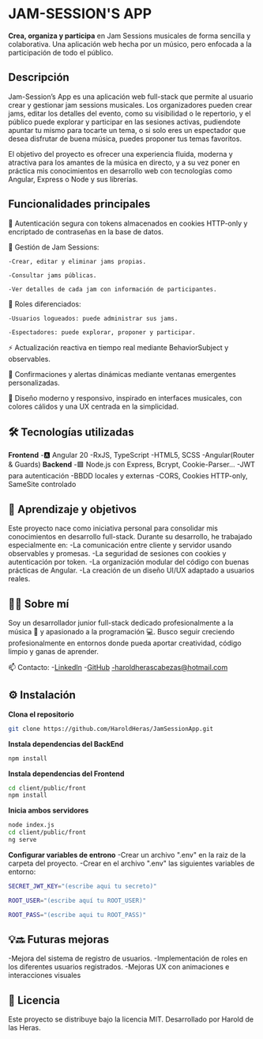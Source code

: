# JAM-SESSION'S APP

**Crea, organiza y participa** en Jam Sessions musicales de forma sencilla y colaborativa.
Una aplicación web hecha por un músico, pero enfocada a la participación de todo el público.

## Descripción

Jam-Session’s App es una aplicación web full-stack que permite al usuario crear y gestionar jam sessions musicales.
Los organizadores pueden crear jams, editar los detalles del evento, como su visibilidad o le repertorio, y el público puede explorar y participar en las sesiones activas, pudiendote apuntar tu mismo para tocarte un tema, o si solo eres un espectador que desea disfrutar de buena música, puedes proponer tus temas favoritos.

El objetivo del proyecto es ofrecer una experiencia fluida, moderna y atractiva para los amantes de la música en directo, y a su vez poner en práctica mis conocimientos en desarrollo web con tecnologías como Angular, Express o Node y sus librerías.

## Funcionalidades principales

🔐 Autenticación segura con tokens almacenados en cookies HTTP-only y encriptado de contraseñas en la base de datos.

🎵 Gestión de Jam Sessions:

    -Crear, editar y eliminar jams propias.

    -Consultar jams públicas.

    -Ver detalles de cada jam con información de participantes.

👥 Roles diferenciados:

    -Usuarios logueados: puede administrar sus jams.

    -Espectadores: puede explorar, proponer y participar.

⚡ Actualización reactiva en tiempo real mediante BehaviorSubject y observables.

💬 Confirmaciones y alertas dinámicas mediante ventanas emergentes personalizadas.

🌈 Diseño moderno y responsivo, inspirado en interfaces musicales, con colores cálidos y una UX centrada en la simplicidad.


## 🛠️ Tecnologías utilizadas

**Frontend**
    -🅰️ Angular 20
    -RxJS, TypeScript
    -HTML5, SCSS
    -Angular(Router & Guards)
**Backend**
    -🟩 Node.js con Express, Bcrypt, Cookie-Parser...
    -JWT para autenticación
    -BBDD locales y externas
    -CORS, Cookies HTTP-only, SameSite controlado

## 🧠 Aprendizaje y objetivos

Este proyecto nace como iniciativa personal para consolidar mis conocimientos en desarrollo full-stack.
Durante su desarrollo, he trabajado especialmente en:
    -La comunicación entre cliente y servidor usando observables y promesas.
    -La seguridad de sesiones con cookies y autenticación por token.
    -La organización modular del código con buenas prácticas de Angular.
    -La creación de un diseño UI/UX adaptado a usuarios reales.    

## 🧑‍💻 Sobre mí

Soy un desarrollador junior full-stack dedicado profesionalmente a la música 🎸 y apasionado a la programación 💻.
Busco seguir creciendo profesionalmente en entornos donde pueda aportar creatividad, código limpio y ganas de aprender.

📫 Contacto:
    -[LinkedIn](https://www.linkedin.com/in/harold-de-las-heras-7422a0365/)
    -[GitHub](https://github.com/HaroldHeras)
    -haroldherascabezas@hotmail.com

## ⚙️ Instalación

**Clona el repositorio**
```sh
git clone https://github.com/HaroldHeras/JamSessionApp.git
```

**Instala dependencias del BackEnd**
```sh
npm install
```

**Instala dependencias del Frontend**
```sh
cd client/public/front
npm install
```

**Inicia ambos servidores**
```sh
node index.js
cd client/public/front
ng serve
```

**Configurar variables de entrono**
-Crear un archivo ".env" en la raiz de la carpeta del proyecto.
-Crear en el archivo ".env" las siguientes variables de entorno:
```sh
SECRET_JWT_KEY="(escribe aqui tu secreto)"

ROOT_USER="(escribe aquí tu ROOT_USER)"

ROOT_PASS="(escribe aqui tu ROOT_PASS)"
```

## 💡🔜 Futuras mejoras
-​​Mejora del sistema de registro de usuarios.
-Implementación de roles en los diferentes usuarios registrados.
-Mejoras UX con animaciones e interacciones visuales

## 🏁 Licencia
Este proyecto se distribuye bajo la licencia MIT.
Desarrollado por Harold de las Heras.